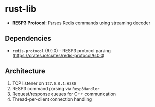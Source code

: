 # rust-lib 

- **RESP3 Protocol**: Parses Redis commands using streaming decoder

## Dependencies

- `redis-protocol` (6.0.0) - RESP3 protocol parsing (https://crates.io/crates/redis-protocol/6.0.0)


## Architecture

1. TCP listener on `127.0.0.1:6380`
2. RESP3 command parsing via `Resp3Handler`
3. Request/response queues for C++ communication
4. Thread-per-client connection handling 